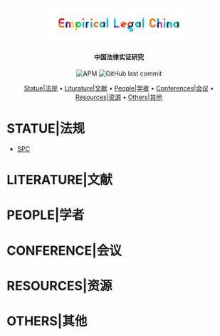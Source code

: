 ﻿<div align="center"><img src="img/logo-empiricallegal-long.png" width="300px"/></div>

<h4 align="center">
  中国法律实证研究
</h4>
<div align="center">
	<img alt="APM" src="https://img.shields.io/apm/l/github">
    <img alt="GitHub last commit" src="https://img.shields.io/github/last-commit/imchongliu/empiricallegal">
	</div>
<p align="center">
  <a href="#STATUE|法规">Statue|法规</a> •
  <a href="#LITERATURE|文献">Liturature|文献</a> •
  <a href="#PEOPLE|学者">People|学者</a> •
  <a href="#CONFERENCES|会议">Conferences|会议</a> •
  <a href="#RESOURCES|资源">Resources|资源</a> •
  <a href="#OTHERS|其他">Others|其他</a> 
</p>





# STATUE|法规

* [SPC](./statue-spc.md)


# LITERATURE|文献

# PEOPLE|学者

# CONFERENCE|会议

# RESOURCES|资源

# OTHERS|其他


